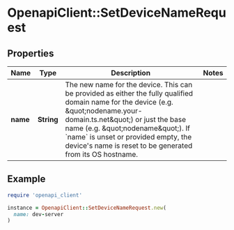 # OpenapiClient::SetDeviceNameRequest

## Properties

| Name | Type | Description | Notes |
| ---- | ---- | ----------- | ----- |
| **name** | **String** | The new name for the device.  This can be provided as either the fully qualified domain name for the device (e.g. \&quot;nodename.your-domain.ts.net\&quot;) or just the base name (e.g. \&quot;nodename\&quot;).  If &#x60;name&#x60; is unset or provided empty, the device&#39;s name is reset to be generated from its OS hostname.  |  |

## Example

```ruby
require 'openapi_client'

instance = OpenapiClient::SetDeviceNameRequest.new(
  name: dev-server
)
```

